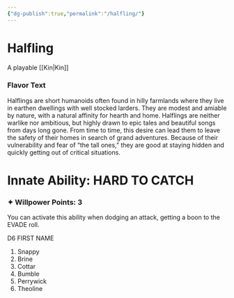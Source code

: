 ```yaml
---
{"dg-publish":true,"permalink":"/halfling/"}
---
```


# Halfling
A playable [[Kin\|Kin]]

### Flavor Text
Halflings are short humanoids often found in hilly
farmlands where they live in earthen dwellings with well stocked
larders. They are modest and amiable by nature,
with a natural affinity for hearth and home. Halflings
are neither warlike nor ambitious, but highly drawn to
epic tales and beautiful songs from days long gone. From
time to time, this desire can lead them to leave the safety
of their homes in search of grand adventures. Because
of their vulnerability and fear of “the tall ones,” they are
good at staying hidden and quickly getting out of critical
situations.

# Innate Ability: HARD TO CATCH
### ✦ Willpower Points: 3
You can activate this ability when dodging an
attack, getting a boon to the EVADE roll.

D6 FIRST NAME
1. Snappy
2. Brine
3. Cottar
4. Bumble
5. Perrywick
6. Theoline